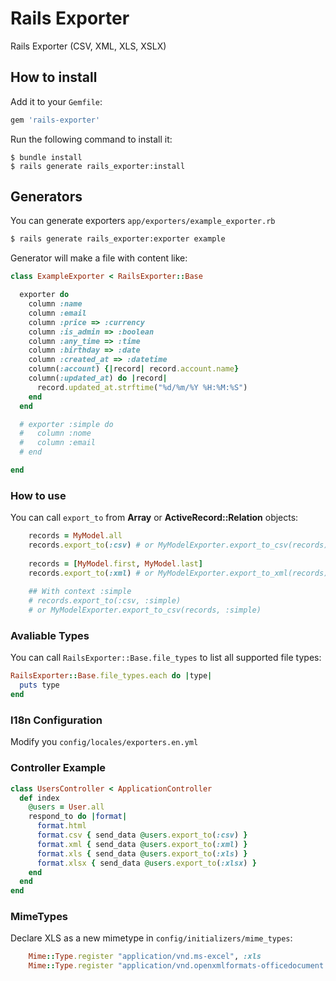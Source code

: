 # Rails Exporter 

Rails Exporter (CSV, XML, XLS, XSLX)

## How to install

Add it to your `Gemfile`: 
```ruby
gem 'rails-exporter'
```

Run the following command to install it:
```shell
$ bundle install
$ rails generate rails_exporter:install
```

## Generators

You can generate exporters `app/exporters/example_exporter.rb`

```bash
$ rails generate rails_exporter:exporter example
```

Generator will make a file with content like:

```ruby
class ExampleExporter < RailsExporter::Base

  exporter do
    column :name
    column :email
    column :price => :currency
    column :is_admin => :boolean
    column :any_time => :time
    column :birthday => :date
    column :created_at => :datetime
    column(:account) {|record| record.account.name}
    column(:updated_at) do |record|
      record.updated_at.strftime("%d/%m/%Y %H:%M:%S")
    end
  end

  # exporter :simple do
  #   column :nome
  #   column :email
  # end

end
```

### How to use

You can call `export_to` from **Array** or **ActiveRecord::Relation** objects: 
```ruby
    records = MyModel.all
    records.export_to(:csv) # or MyModelExporter.export_to_csv(records) 
    
    records = [MyModel.first, MyModel.last]
    records.export_to(:xml) # or MyModelExporter.export_to_xml(records)
    
    ## With context :simple
    # records.export_to(:csv, :simple)
    # or MyModelExporter.export_to_csv(records, :simple)
```

### Avaliable Types

You can call `RailsExporter::Base.file_types` to list all supported file types:
```ruby
RailsExporter::Base.file_types.each do |type|
  puts type
end
```

### I18n Configuration

Modify you `config/locales/exporters.en.yml`

### Controller Example

```ruby
class UsersController < ApplicationController
  def index
    @users = User.all
    respond_to do |format|
      format.html
      format.csv { send_data @users.export_to(:csv) }
      format.xml { send_data @users.export_to(:xml) }
      format.xls { send_data @users.export_to(:xls) }
      format.xlsx { send_data @users.export_to(:xlsx) }
    end
  end
end
```

### MimeTypes

Declare XLS as a new mimetype in `config/initializers/mime_types`:
```ruby
    Mime::Type.register "application/vnd.ms-excel", :xls
    Mime::Type.register "application/vnd.openxmlformats-officedocument.spreadsheetml.sheet", :xlsx
```